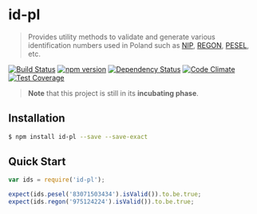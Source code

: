 # id-pl

> Provides utility methods to validate and generate various identification numbers used in Poland such as
> [NIP](https://pl.wikipedia.org/wiki/NIP), [REGON](https://pl.wikipedia.org/wiki/REGON),
> [PESEL](https://pl.wikipedia.org/wiki/PESEL), etc.

[![Build Status](https://travis-ci.org/SOFTWARE-CLINIC/id-pl.svg?branch=master)](https://travis-ci.org/SOFTWARE-CLINIC/id-pl)
[![npm version](https://badge.fury.io/js/id-pl.svg)](http://badge.fury.io/js/id-pl)
[![Dependency Status](https://david-dm.org/SOFTWARE-CLINIC/id-pl.svg)](https://david-dm.org/SOFTWARE-CLINIC/id-pl)
[![Code Climate](https://codeclimate.com/github/SOFTWARE-CLINIC/id-pl/badges/gpa.svg)](https://codeclimate.com/github/SOFTWARE-CLINIC/id-pl)
[![Test Coverage](https://codeclimate.com/github/SOFTWARE-CLINIC/id-pl/badges/coverage.svg)](https://codeclimate.com/github/SOFTWARE-CLINIC/id-pl/coverage)

> **Note** that this project is still in its **incubating phase**.

## Installation

```bash
$ npm install id-pl --save --save-exact
```

## Quick Start

```js
var ids = require('id-pl');

expect(ids.pesel('83071503434').isValid()).to.be.true;
expect(ids.regon('975124224').isValid()).to.be.true;
```
